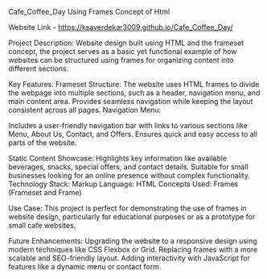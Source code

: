 Cafe_Coffee_Day Using Frames Concept of Html

Website Link - https://ksaverdekar3009.github.io/Cafe_Coffee_Day/

Project Description:
Website design built using HTML and the frameset concept, the project serves as a basic yet functional example of how websites can be structured using frames for organizing content into different sections.

Key Features:
Frameset Structure:
The website uses HTML frames to divide the webpage into multiple sections, such as a header, navigation menu, and main content area.
Provides seamless navigation while keeping the layout consistent across all pages.
Navigation Menu:

Includes a user-friendly navigation bar with links to various sections like Menu, About Us, Contact, and Offers.
Ensures quick and easy access to all parts of the website.

Static Content Showcase:
Highlights key information like available beverages, snacks, special offers, and contact details.
Suitable for small businesses looking for an online presence without complex functionality.
Technology Stack:
Markup Language: HTML
Concepts Used: Frames (Frameset and Frame)

Use Case:
This project is perfect for demonstrating the use of frames in website design, particularly for educational purposes or as a prototype for small cafe websites.

Future Enhancements:
Upgrading the website to a responsive design using modern techniques like CSS Flexbox or Grid.
Replacing frames with a more scalable and SEO-friendly layout.
Adding interactivity with JavaScript for features like a dynamic menu or contact form.
